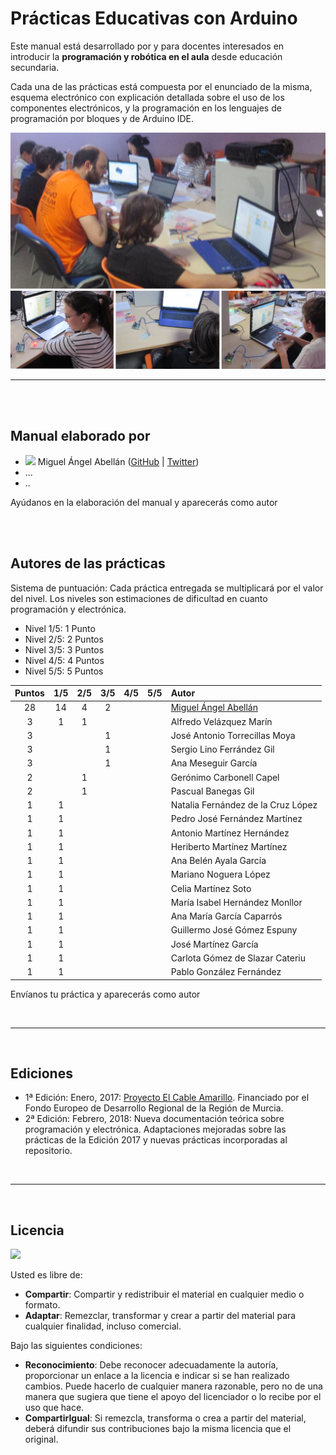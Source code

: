 # Prácticas Educativas con Arduino

Este manual está desarrollado por y para docentes interesados en introducir la **programación y robótica en el aula** desde educación secundaria.

Cada una de las prácticas está compuesta por el enunciado de la misma, esquema electrónico con explicación detallada sobre el uso de los componentes electrónicos, y la programación en los lenguajes de programación por bloques y de Arduino IDE.

![](assets/portada.png)


---


<br><br>


## Manual elaborado por

* ![](https://avatars0.githubusercontent.com/u/12022187?s=20) Miguel Ángel Abellán ([GitHub](https://github.com/migueabellan) | [Twitter](https://twitter.com/migueabellan))
* ...
* ..

Ayúdanos en la elaboración del manual y aparecerás como autor


<br><br>


## Autores de las prácticas

Sistema de puntuación: Cada práctica entregada se multiplicará por el valor del nivel. Los niveles son estimaciones de dificultad en cuanto programación y electrónica.
- Nivel 1/5: 1 Punto
- Nivel 2/5: 2 Puntos
- Nivel 3/5: 3 Puntos
- Nivel 4/5: 4 Puntos
- Nivel 5/5: 5 Puntos

| Puntos | 1/5   | 2/5   | 3/5   | 4/5   | 5/5   | Autor | 
| :---:  | :---: | :---: | :---: | :---: | :---: | :---  |
| 28     |  14   |  4    |  2    |       |       | [Miguel Ángel Abellán](Autores/README.md#miguel-ángel-abellán) |
| 3      |  1    |  1    |       |       |       | Alfredo Velázquez Marín |
| 3      |       |       |  1    |       |       | José Antonio Torrecillas Moya |
| 3      |       |       |  1    |       |       | Sergio Lino Ferrández Gil |
| 3      |       |       |  1    |       |       | Ana Meseguir García |
| 2      |       |  1    |       |       |       | Gerónimo Carbonell Capel |
| 2      |       |  1    |       |       |       | Pascual Banegas Gil |
| 1      |  1    |       |       |       |       | Natalia Fernández de la Cruz López |
| 1      |  1    |       |       |       |       | Pedro José Fernández Martínez |
| 1      |  1    |       |       |       |       | Antonio Martínez Hernández |
| 1      |  1    |       |       |       |       | Heriberto Martínez Martínez |
| 1      |  1    |       |       |       |       | Ana Belén Ayala García |
| 1      |  1    |       |       |       |       | Mariano Noguera López |
| 1      |  1    |       |       |       |       | Celia Martínez Soto |
| 1      |  1    |       |       |       |       | María Isabel Hernández Monllor |
| 1      |  1    |       |       |       |       | Ana María García Caparrós |
| 1      |  1    |       |       |       |       | Guillermo José Gómez Espuny |
| 1      |  1    |       |       |       |       | José Martínez García |
| 1      |  1    |       |       |       |       | Carlota Gómez de Slazar Cateriu |
| 1      |  1    |       |       |       |       | Pablo González Fernández |

Envíanos tu práctica y aparecerás como autor


<br>

---

<br>

## Ediciones

* 1ª Edición: Enero, 2017: [Proyecto El Cable Amarillo](https://github.com/ElCableAmarillo/Listado-de-practicas). Financiado por el Fondo Europeo de Desarrollo Regional de la Región de Murcia. 
* 2ª Edición: Febrero, 2018: Nueva documentación teórica sobre programación y electrónica. Adaptaciones mejoradas sobre las prácticas de la Edición 2017 y nuevas prácticas incorporadas al repositorio.

<br>

---

<br>

## Licencia

<img src="http://i.creativecommons.org/l/by-sa/4.0/88x31.png" />

Usted es libre de:

* **Compartir**: Compartir y redistribuir el material en cualquier medio o formato.
* **Adaptar**: Remezclar, transformar y crear a partir del material para cualquier finalidad, incluso comercial.

Bajo las siguientes condiciones:

* **Reconocimiento**: Debe reconocer adecuadamente la autoría, proporcionar un enlace a la licencia e indicar si se han realizado cambios. Puede hacerlo de cualquier manera razonable, pero no de una manera que sugiera que tiene el apoyo del licenciador o lo recibe por el uso que hace.
* **CompartirIgual**: Si remezcla, transforma o crea a partir del material, deberá difundir sus contribuciones bajo la misma licencia que el original.